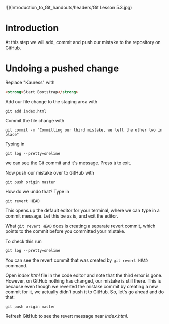 ![](Introduction_to_Git_handouts/headers/Git Lesson 5.3.jpg)

# Introduction

At this step we will add, commit and push our mistake to the repository on GitHub.

# Undoing a pushed change

Replace "Kauress" with

```html
<strong>Start Bootstrap</strong>
```

Add our file change to the staging area with

```
git add index.html
```

Commit the file change with

```
git commit -m "Committing our third mistake, we left the other two in place"
```

Typing in

```
git log --pretty=oneline
```

we can see the Git commit and it's message. Press `Q` to exit.

Now push our mistake over to GitHub with

```
git push origin master
```

How do we undo that? Type in

```
git revert HEAD
```

This opens up the default editor for your terminal, where we can type in a commit message. Let this be as is, and exit the editor.

What `git revert HEAD` does is creating a separate revert commit, which points to the commit before you committed your mistake.

To check this run

```
git log --pretty=oneline
```

You can see the revert commit that was created by `git revert HEAD` command.

Open *index.html* file in the code editor and note that the third error is gone. However, on GitHub nothing has changed, our mistake is still there. This is because even though we reverted the mistake commit by creating a new commit for it, we actually didn't push it to GitHub. So, let's go ahead and do that:

```
git push origin master
```

Refresh GitHub to see the revert message near *index.html*.